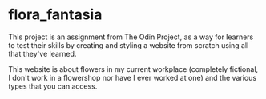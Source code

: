 # flora_fantasia

This project is an assignment from The Odin Project, as a way for learners to test their skills by creating and styling a website from scratch using all that they've learned. 

This website is about flowers in my current workplace (completely fictional, I don't work in a flowershop nor have I ever worked at one) and the various types that you can access.